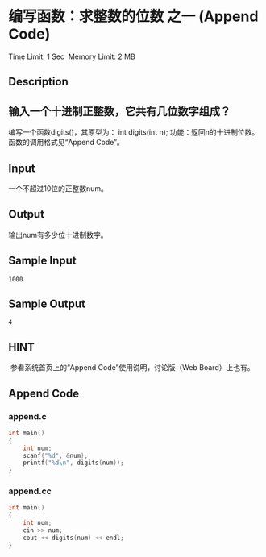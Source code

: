 # 编写函数：求整数的位数 之一 (Append Code)
Time Limit: 1 Sec  Memory Limit: 2 MB


## Description
输入一个十进制正整数，它共有几位数字组成？
-----------------------------------------------------------------------------
编写一个函数digits()，其原型为：
int digits(int n);
功能：返回n的十进制位数。
函数的调用格式见“Append Code”。


## Input
一个不超过10位的正整数num。


## Output
输出num有多少位十进制数字。


## Sample Input
```
1000
```
## Sample Output
```
4
```

## HINT
 参看系统首页上的“Append Code”使用说明，讨论版（Web Board）上也有。

## Append Code
### append.c
```c
int main()
{
    int num;
    scanf("%d", &num);
    printf("%d\n", digits(num));
}
```
### append.cc
```cpp
int main()
{
    int num;
    cin >> num;
    cout << digits(num) << endl;
}
```
